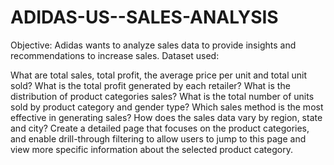 # ADIDAS-US--SALES-ANALYSIS
Objective:
Adidas wants to analyze sales data to provide insights and recommendations to increase sales.
Dataset used:

What are total sales, total profit, the average price per unit and total unit sold?
What is the total profit generated by each retailer?
What is the distribution of product categories sales?
What is the total number of units sold by product category and gender type?
Which sales method is the most effective in generating sales?
How does the sales data vary by region, state and city?
Create a detailed page that focuses on the product categories, and enable drill-through filtering to allow users to jump to this page and view more specific information about the selected product category.
